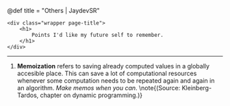 @def title = "Others | JaydevSR"

~~~
<div class="wrapper page-title">
    <h1>
        Points I'd like my future self to remember.
    </h1> 
</div>
~~~

---
1. **Memoization** refers to saving already computed values in a globally accesible place. This can save a lot of computational resources whenever some computation needs to be repeated again and again in an algorithm. _Make memos when you can_. \note{(Source: Kleinberg-Tardos, chapter on dynamic programming.)}